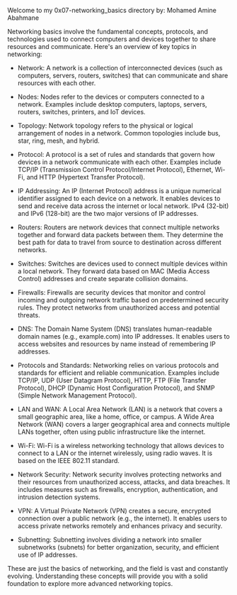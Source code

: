 Welcome to my 0x07-networking_basics directory
by: Mohamed Amine Abahmane


Networking basics involve the fundamental concepts, protocols, and technologies used to connect computers and devices together to share resources and communicate. Here's an overview of key topics in networking:

- Network: A network is a collection of interconnected devices (such as computers, servers, routers, switches) that can communicate and share resources with each other.

- Nodes: Nodes refer to the devices or computers connected to a network. Examples include desktop computers, laptops, servers, routers, switches, printers, and IoT devices.

- Topology: Network topology refers to the physical or logical arrangement of nodes in a network. Common topologies include bus, star, ring, mesh, and hybrid.

- Protocol: A protocol is a set of rules and standards that govern how devices in a network communicate with each other. Examples include TCP/IP (Transmission Control Protocol/Internet Protocol), Ethernet, Wi-Fi, and HTTP (Hypertext Transfer Protocol).

- IP Addressing: An IP (Internet Protocol) address is a unique numerical identifier assigned to each device on a network. It enables devices to send and receive data across the internet or local network. IPv4 (32-bit) and IPv6 (128-bit) are the two major versions of IP addresses.

- Routers: Routers are network devices that connect multiple networks together and forward data packets between them. They determine the best path for data to travel from source to destination across different networks.

- Switches: Switches are devices used to connect multiple devices within a local network. They forward data based on MAC (Media Access Control) addresses and create separate collision domains.

- Firewalls: Firewalls are security devices that monitor and control incoming and outgoing network traffic based on predetermined security rules. They protect networks from unauthorized access and potential threats.

- DNS: The Domain Name System (DNS) translates human-readable domain names (e.g., example.com) into IP addresses. It enables users to access websites and resources by name instead of remembering IP addresses.

- Protocols and Standards: Networking relies on various protocols and standards for efficient and reliable communication. Examples include TCP/IP, UDP (User Datagram Protocol), HTTP, FTP (File Transfer Protocol), DHCP (Dynamic Host Configuration Protocol), and SNMP (Simple Network Management Protocol).

- LAN and WAN: A Local Area Network (LAN) is a network that covers a small geographic area, like a home, office, or campus. A Wide Area Network (WAN) covers a larger geographical area and connects multiple LANs together, often using public infrastructure like the internet.

- Wi-Fi: Wi-Fi is a wireless networking technology that allows devices to connect to a LAN or the internet wirelessly, using radio waves. It is based on the IEEE 802.11 standard.

- Network Security: Network security involves protecting networks and their resources from unauthorized access, attacks, and data breaches. It includes measures such as firewalls, encryption, authentication, and intrusion detection systems.

- VPN: A Virtual Private Network (VPN) creates a secure, encrypted connection over a public network (e.g., the internet). It enables users to access private networks remotely and enhances privacy and security.

- Subnetting: Subnetting involves dividing a network into smaller subnetworks (subnets) for better organization, security, and efficient use of IP addresses.


These are just the basics of networking, and the field is vast and constantly evolving. Understanding these concepts will provide you with a solid foundation to explore more advanced networking topics.